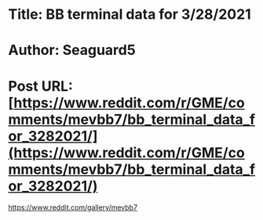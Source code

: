 # Title: BB terminal data for 3/28/2021
# Author: Seaguard5
# Post URL: [https://www.reddit.com/r/GME/comments/mevbb7/bb_terminal_data_for_3282021/](https://www.reddit.com/r/GME/comments/mevbb7/bb_terminal_data_for_3282021/)


https://www.reddit.com/gallery/mevbb7